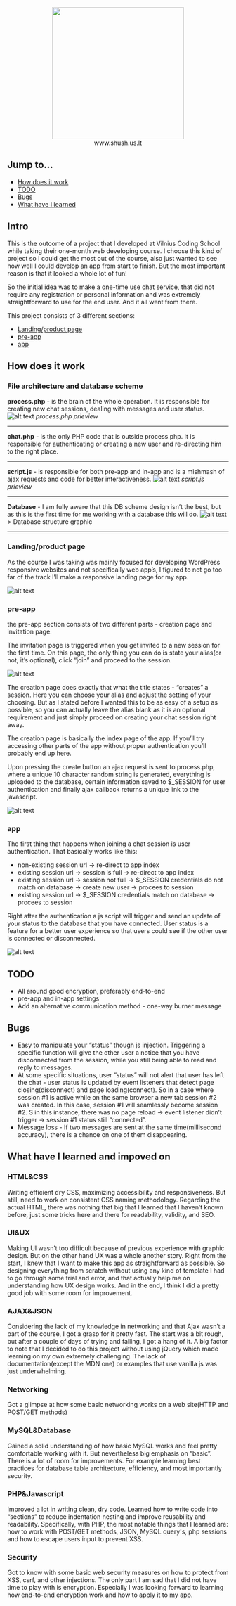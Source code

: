 <div align="center"><img width="300" src="assets/images/logo_500x500_color-dark.png"/></div>
<div align="center">www.shush.us.lt</div>

## Jump to...

  - [How does it work](#Work)
  - [TODO](#TODO)
  - [Bugs](#Bugs)
  - [What have I learned](#Learned)

## Intro

This is the outcome of a project that I developed at Vilnius Coding School while taking their one-month web developing course. I choose this kind of project so I could get the most out of the course, also just wanted to see how well I could develop an app from start to finish. But the most important reason is that it looked a whole lot of fun!

So the initial idea was to make a one-time use chat service, that did not require any registration or personal information and was extremely straightforward to use for the end user. And it all went from there.

This project consists of 3 different sections:
- [Landing/product page](#Landing)
- [pre-app](#pre-app)
- [app](#app)

## <a name="Work"></a>How does it work

### __File architecture and database scheme__

**process.php** - is the brain of the whole operation. It is responsible for creating new chat sessions, dealing with messages and user status.
![alt text](demo-assets/process-php-code.png "process-php-code")
*process.php prieview*
***

**chat.php** - is the only PHP code that is outside process.php. It is responsible for authenticating or creating a new user and re-directing him to the right place.
***

**script.js** - is responsible for both pre-app and in-app and is a mishmash of ajax requests and code for better interactiveness.
![alt text](demo-assets/javascript-code.png "javascript-code")
*script.js prieview*
***

**Database** - I am fully aware that this DB scheme design isn’t the best, but as this is the first time for me working with a database this will do.
![alt text](demo-assets/database-scehem-noBG.png "database-scheme")
<span style='margin:0px;pading:0px'> > Database structure graphic </span>
***

###  <a name="Landing"></a>Landing/product page

As the course I was taking was mainly focused for developing WordPress responsive websites and not specifically web app’s, I figured to not go too far of the track I’ll make a responsive landing page for my app.

![alt text](demo-assets/landing-page-preview.gif "landing-page-preview")

### <a name="pre-app"></a>pre-app

the pre-app section consists of two different parts - creation page and invitation page.

The invitation page is triggered when you get invited to a new session for the first time. On this page, the only thing you can do is state your alias(or not, it’s optional), click “join” and proceed to the session.

![alt text](demo-assets/invitation-demo.gif "invitation-demo")

The creation page does exactly that what the title states - “creates” a session. Here you can choose your alias and adjust the setting of your choosing. But as I stated before I wanted this to be as easy of a setup as possible, so you can actually leave the alias blank as it is an optional requirement and just simply proceed on creating your chat session right away.

The creation page is basically the index page of the app. If you’ll try accessing other parts of the app without proper authentication you’ll probably end up here.

Upon pressing the create button an ajax request is sent to process.php, where a unique 10 character random string is generated, everything is uploaded to the database, certain information saved to $_SESSION for user authentication and finally ajax callback returns a unique link to the javascript.

![alt text](demo-assets/creation-demo.gif "creation-demo")

### <a name="app"></a>app

The first thing that happens when joining a chat session is user authentication. That basically works like this:
  - non-existing session url -> re-direct to app index
  - existing session url -> session is full -> re-direct to app index
  - existing session url -> session not full -> $_SESSION credentials do not match on database -> create new user -> procees to session
  - existing session url -> $_SESSION credentials match on database -> procees to session

Right after the authentication a js script will trigger and send an update of your status to the database that you have connected. User status is a feature for a better user experience so that users could see if the other user is connected or disconnected.

![alt text](demo-assets/app-demo.gif "app-demo")

## <a name="TODO"></a>TODO

  - All around good encryption, preferably end-to-end
  - pre-app and in-app settings
  - Add an alternative communication method - one-way burner message

## <a name="Bugs"></a>Bugs

  - Easy to manipulate your “status” though js injection. Triggering a specific function will give the other user a notice that you have disconnected from the session, while you still being able to read and reply to messages.
  - At some specific situations, user “status” will not alert that user has left the chat - user status is updated by event listeners that detect page closing(disconnect) and page loading(connect). So in a case where session #1 is active while on the same browser a new tab session #2 was created. In this case, session #1 will seamlessly become session #2. S in this instance, there was no page reload -> event listener didn’t trigger -> session #1 status still “connected”.
  - Message loss - If two messages are sent at the same time(millisecond accuracy), there is a chance on one of them disappearing.
  
## <a name="Learned"></a>What have I learned and impoved on

### HTML&CSS
Writing efficient dry CSS, maximizing accessibility and responsiveness. But still, need to work on consistent CSS naming methodology. Regarding the actual HTML, there was nothing that big that I learned that I haven’t known before, just some tricks here and there for readability, validity, and SEO.

### UI&UX
Making UI wasn’t too difficult because of previous experience with graphic design. But on the other hand UX was a whole another story. Right from the start, I knew that I want to make this app as straightforward as possible. So designing everything from scratch without using any kind of template I had to go through some trial and error, and that actually help me on understanding how UX design works. And in the end, I think I did a pretty good job with some room for improvement.

### AJAX&JSON
Considering the lack of my knowledge in networking and that Ajax wasn’t a part of the course, I got a grasp for it pretty fast. The start was a bit rough, but after a couple of days of trying and failing, I got a hang of it. A big factor to note that I decided to do this project without using jQuery which made learning on my own extremely challenging. The lack of documentation(except the MDN one) or examples that use vanilla js was just underwhelming.

### Networking
Got a glimpse at how some basic networking works on a web site(HTTP and POST/GET methods)

### MySQL&Database
Gained a solid understanding of how basic MySQL works and feel pretty comfortable working with it. But nevertheless big emphasis on “basic”. There is a lot of room for improvements. For example learning best practices for database table architecture, efficiency, and most importantly security.

### PHP&Javascript
Improved a lot in writing clean, dry code. Learned how to write code into “sections” to reduce indentation nesting and improve reusability and readability. Specifically, with PHP, the most notable things that I learned are: how to work with POST/GET methods, JSON, MySQL query's, php sessions and how to escape users input to prevent XSS.

### Security
Got to know with some basic web security measures on how to protect from XSS, csrf, and other injections. The only part I am sad that I did not have time to play with is encryption. Especially I was looking forward to learning how end-to-end encryption work and how to apply it to my app.
